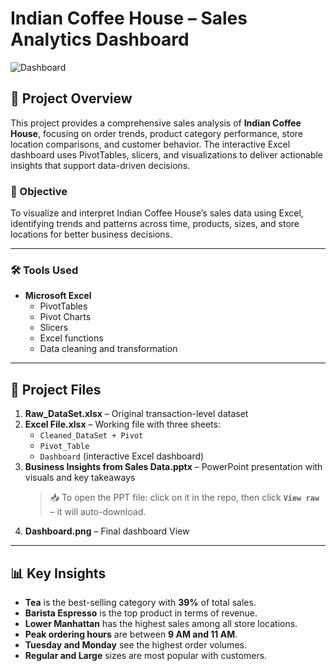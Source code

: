 # Indian Coffee House – Sales Analytics Dashboard  
![Dashboard](https://github.com/user-attachments/assets/735e5b0b-7ce1-4b7a-906e-ea99e1a80d3e)

## 📌 Project Overview

This project provides a comprehensive sales analysis of **Indian Coffee House**, focusing on order trends, product category performance, store location comparisons, and customer behavior. The interactive Excel dashboard uses PivotTables, slicers, and visualizations to deliver actionable insights that support data-driven decisions.

### 🎯 Objective

To visualize and interpret Indian Coffee House’s sales data using Excel, identifying trends and patterns across time, products, sizes, and store locations for better business decisions.

---

### 🛠️ Tools Used
- **Microsoft Excel**  
  - PivotTables  
  - Pivot Charts  
  - Slicers  
  - Excel functions  
  - Data cleaning and transformation

---

## 📂 Project Files

1. **Raw_DataSet.xlsx** – Original transaction-level dataset  
2. **Excel File.xlsx** – Working file with three sheets:
   - `Cleaned_DataSet + Pivot`
   - `Pivot_Table`
   - `Dashboard` (interactive Excel dashboard)  
3. **Business Insights from Sales Data.pptx** – PowerPoint presentation with visuals and key takeaways
    > 📥 To open the PPT file: click on it in the repo, then click **`View raw`** – it will auto-download.
5. **Dashboard.png** – Final dashboard View

---

## 📊 Key Insights

- **Tea** is the best-selling category with **39%** of total sales.
- **Barista Espresso** is the top product in terms of revenue.
- **Lower Manhattan** has the highest sales among all store locations.
- **Peak ordering hours** are between **9 AM and 11 AM**.
- **Tuesday and Monday** see the highest order volumes.
- **Regular and Large** sizes are most popular with customers.
